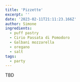 ```yaml
---
title: 'Pizzette'
excerpt: ''
date: '2023-02-11T21:11:23.166Z'
author: Simone
ingredients:
  - puff pastry
  - Cirio Passata di Pomodoro
  - Galbani mozzarella
  - oregano
  - salt
tags:
  - party
---
```


TBD
